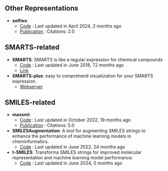 ## Other Representations
- **selfies**: 
	- [Code](https://github.com/aspuru-guzik-group/selfies) : Last updated in April 2024, 2 months ago
	- [Publication](https://doi.org/10.1039/D3DD00044C) : Citations: 2.0

## SMARTS-related
- **SMARTS**: SMARTS is like a regular expression for chemical compounds
	- [Code](https://github.com/SqrtNegInf/SMARTS) : Last updated in June 2018, 72 months ago
	- [Link](https://github.com/SqrtNegInf/SMARTS/blob/master/cheat-sheet.txt)
- **SMARTS-plus**: easy to comprehend visualization for your SMARTS expression.
	- [Webserver](https://smarts.plus/)

## SMILES-related
- **maxsmi**: 
	- [Code](https://github.com/volkamerlab/maxsmi) : Last updated in October 2022, 19 months ago
	- [Publication](https://doi.org/10.1016/j.ailsci.2021.100014) : Citations: 5.0
- **SMILESAugmentation**: A tool for augmenting SMILES strings to enhance the performance of machine learning models in cheminformatics.
	- [Code](https://github.com/jcorreia11/SMILESAugmentation) : Last updated in June 2022, 24 months ago
- **t-SMILES**: Transforms SMILES strings for improved molecular representation and machine learning model performance.
	- [Code](https://github.com/juanniwu/t-smiles) : Last updated in June 2024, 0 months ago
